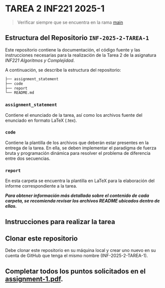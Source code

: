 # TAREA 2 INF221 2025-1

> Verificar siempre que se encuentra en la rama [main](https://github.com/ianCooperA/INF221-2025-1-TAREA-2/tree/main)

## Estructura del Repositorio `INF-2025-2-TAREA-1`  

Este repositorio contiene la documentación, el código fuente y las instrucciones necesarias para la realización de la Tarea 2 de la asignatura *INF221 Algoritmos y Complejidad*.  

A continuación, se describe la estructura del repositorio:  

```bash
├── assignment_statement
├── code
├── report
└── README.md
```

### `assignment_statement`
Contiene el enunciado de la tarea, así como los archivos fuente del enunciado en formato LaTeX (.tex).

### `code`
Contiene la plantilla de los archivos que deberán estar presentes en la entrega de la tarea. En ella, se deben implementar el paradigma de fuerza bruta y programación dinámica para resolver el problema de diferencia entre dos secuencias.

### `report`
En esta carpeta se encuentra la plantilla en LaTeX para la elaboración del informe correspondiente a la tarea.

***Para obtener información más detallada sobre el contenido de cada carpeta, se recomienda revisar los archivos README ubicados dentro de ellas.***

## Instrucciones para realizar la tarea

## Clonar este repositorio 

Debe clonar este repositorio en su máquina local y crear uno nuevo en su cuenta de GitHub que tenga el mismo nombre (INF-2025-2-TAREA-1). 

## Completar todos los puntos solicitados en el [assignment-1.pdf](https://github.com/ianCooperA/INF221-2025-1-TAREA-2/blob/main/assignment_statement/assignment-1.pdf).